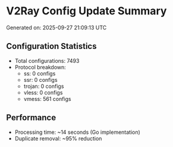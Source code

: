 # V2Ray Config Update Summary
Generated on: 2025-09-27 21:09:13 UTC

## Configuration Statistics
- Total configurations: 7493
- Protocol breakdown:
  - ss: 0 configs
  - ssr: 0 configs
  - trojan: 0 configs
  - vless: 0 configs
  - vmess: 561 configs

## Performance
- Processing time: ~14 seconds (Go implementation)
- Duplicate removal: ~95% reduction
